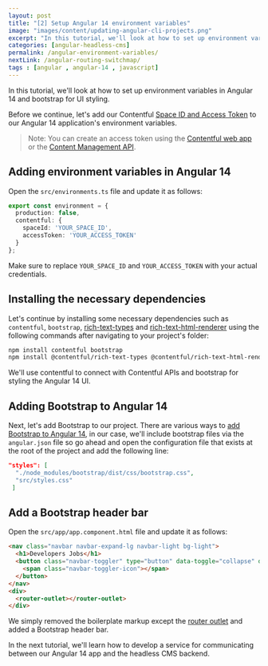 ```yaml
---
layout: post
title: "[2] Setup Angular 14 environment variables"
image: "images/content/updating-angular-cli-projects.png"
excerpt: "In this tutorial, we'll look at how to set up environment variables in Angular 14 and bootstrap for UI styling." 
categories: [angular-headless-cms]
permalink: /angular-environment-variables/
nextLink: /angular-routing-switchmap/
tags : [angular , angular-14 , javascript] 
---
```


In this tutorial, we'll look at how to set up environment variables in Angular 14 and bootstrap for UI styling.

Before we continue, let's add our Contentful [Space ID and Access Token](https://www.contentful.com/developers/docs/references/authentication/) to our Angular 14 application's environment variables.

> Note: You can create an access token using the  [Contentful web app](https://be.contentful.com/login)  or the  [Content Management API](https://www.contentful.com/developers/docs/references/content-management-api/#/reference/api-keys/create-an-api-key).

## Adding environment variables in Angular 14

Open the `src/environments.ts` file and update it as follows:

```ts
export const environment = {
  production: false,
  contentful: {
    spaceId: 'YOUR_SPACE_ID',
    accessToken: 'YOUR_ACCESS_TOKEN'
  }
};
```  

Make sure to replace `YOUR_SPACE_ID` and `YOUR_ACCESS_TOKEN` with your actual credentials.

## Installing the necessary dependencies

Let's continue by installing some necessary dependencies such as `contentful`, `bootstrap`,  [rich-text-types](https://www.npmjs.com/package/@contentful/rich-text-types) and [rich-text-html-renderer](https://www.npmjs.com/package/@contentful/rich-text-html-renderer) using the following commands after navigating to your project's folder:

```bash
npm install contentful bootstrap 
npm install @contentful/rich-text-types @contentful/rich-text-html-renderer
```

We'll use contentful to connect with Contentful APIs and bootstrap for styling the Angular 14 UI.

## Adding Bootstrap to Angular 14

Next, let's add Bootstrap to our project. There are various ways to [add Bootstrap to Angular 14](https://www.techiediaries.com/add-angular-bootstrap/), in our case, we'll include bootstrap files via the `angular.json` file so go ahead and open the configuration file that exists at the root of the project and add the following line:

```json
"styles": [
  "./node_modules/bootstrap/dist/css/bootstrap.css",
  "src/styles.css"
 ]
```

## Add a Bootstrap header bar

Open the `src/app/app.component.html` file and update it as follows:

```html
<nav class="navbar navbar-expand-lg navbar-light bg-light">
  <h1>Developers Jobs</h1>
  <button class="navbar-toggler" type="button" data-toggle="collapse" data-target="#navbarSupportedContent" aria-controls="navbarSupportedContent" aria-expanded="false" aria-label="Toggle navigation">
    <span class="navbar-toggler-icon"></span>
  </button>
</nav>
<div>
  <router-outlet></router-outlet>
</div>
```
We simply removed the boilerplate markup except the [router outlet](https://angular.io/api/router/RouterOutlet) and added a Bootstrap header bar. 

In the next tutorial, we'll learn how to develop a service for communicating between our Angular 14 app and the headless CMS backend.